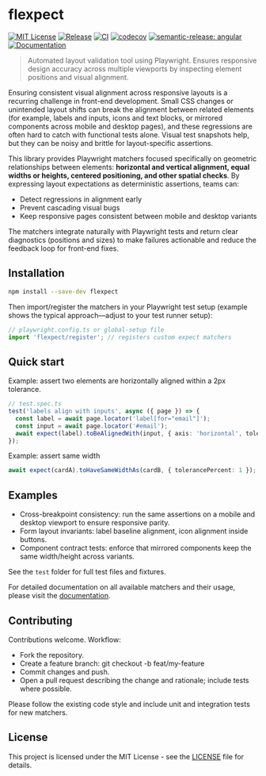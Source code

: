 # flexpect

[![MIT License][license-image]][license-url]
[![Release][release-image]][release-url]
[![CI][ci-image]][ci-url]
[![codecov][codecov-image]][codecov-url]
[![semantic-release: angular][semantic-release-image]][semantic-release-url]
[![Documentation][documentation-image]][documentation-url]

> Automated layout validation tool using Playwright. Ensures responsive design accuracy across multiple viewports by inspecting element positions and visual alignment.

Ensuring consistent visual alignment across responsive layouts is a recurring challenge in front-end development. Small CSS changes or unintended layout shifts can break the alignment between related elements (for example, labels and inputs, icons and text blocks, or mirrored components across mobile and desktop pages), and these regressions are often hard to catch with functional tests alone. Visual test snapshots help, but they can be noisy and brittle for layout-specific assertions.

This library provides Playwright matchers focused specifically on geometric relationships between elements: **horizontal and vertical alignment, equal widths or heights, centered positioning, and other spatial checks**. By expressing layout expectations as deterministic assertions, teams can:

- Detect regressions in alignment early
- Prevent cascading visual bugs
- Keep responsive pages consistent between mobile and desktop variants

The matchers integrate naturally with Playwright tests and return clear diagnostics (positions and sizes) to make failures actionable and reduce the feedback loop for front-end fixes.

## Installation

```bash
npm install --save-dev flexpect
```

Then import/register the matchers in your Playwright test setup (example shows the typical approach—adjust to your test runner setup):

```typescript
// playwright.config.ts or global-setup file
import 'flexpect/register'; // registers custom expect matchers
```

## Quick start

Example: assert two elements are horizontally aligned within a 2px tolerance.

```typescript
// test.spec.ts
test('labels align with inputs', async ({ page }) => {
  const label = await page.locator('label[for="email"]');
  const input = await page.locator('#email');
  await expect(label).toBeAlignedWith(input, { axis: 'horizontal', tolerancePercent: 2 });
});
```

Example: assert same width

```typescript
await expect(cardA).toHaveSameWidthAs(cardB, { tolerancePercent: 1 });
```

## Examples

- Cross-breakpoint consistency: run the same assertions on a mobile and desktop viewport to ensure responsive parity.
- Form layout invariants: label baseline alignment, icon alignment inside buttons.
- Component contract tests: enforce that mirrored components keep the same width/height across variants.

See the `test` folder for full test files and fixtures.

For detailed documentation on all available matchers and their usage, please visit the [documentation](https://cyrilschumacher.github.io/flexpect/).

## Contributing

Contributions welcome. Workflow:

- Fork the repository.
- Create a feature branch: git checkout -b feat/my-feature
- Commit changes and push.
- Open a pull request describing the change and rationale; include tests where possible.

Please follow the existing code style and include unit and integration tests for new matchers.

## License

This project is licensed under the MIT License - see the [LICENSE](LICENSE) file for details.

[license-image]: http://img.shields.io/badge/license-MIT-blue.svg?style=flat
[license-url]: LICENSE
[ci-image]: https://github.com/cyrilschumacher/flexpect/actions/workflows/ci.yml/badge.svg?branch=main
[ci-url]: https://github.com/cyrilschumacher/flexpect/actions/workflows/ci.yml
[release-image]: https://github.com/cyrilschumacher/flexpect/actions/workflows/release.yml/badge.svg?branch=main
[release-url]: https://github.com/cyrilschumacher/flexpect/actions/workflows/release.yml
[semantic-release-image]: https://img.shields.io/badge/semantic--release-angular-e10079?logo=semantic-release
[semantic-release-url]: https://github.com/semantic-release/semantic-release
[documentation-image]: https://img.shields.io/badge/documentation-available-blue
[documentation-url]: https://cyrilschumacher.github.io/flexpect/
[codecov-image]: https://codecov.io/gh/cyrilschumacher/flexpect/graph/badge.svg?token=RTYOKUQF7Z
[codecov-url]: https://codecov.io/gh/cyrilschumacher/flexpect
